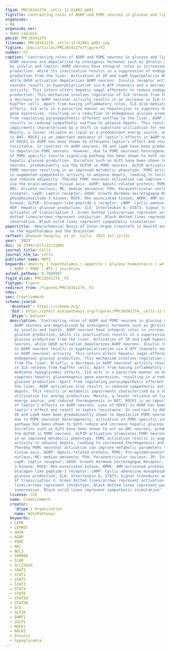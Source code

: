 ```yaml
---
figid: PMC10341274__cells-12-01801-g002
figtitle: Contrasting roles of AGRP and POMC neurons in glucose and lipid homeostasis
organisms:
- NA
organisms_ner:
- Homo sapiens
pmcid: PMC10341274
filename: PMC10341274__cells-12-01801-g002.jpg
figlink: /pmc/articles/PMC10341274/figure/F2
number: F2
caption: 'Contrasting roles of AGRP and POMC neurons in glucose and lipid homeostasis.
  AGRP neurons are depolarized by orexigenic hormones such as ghrelin and hyperpolarized
  by insulin and leptin. AGRP neurons have integral roles in increasing hepatic glucose
  production, while its inactivation results in a suppression of endogenous glucose
  production from the liver. Activation of IR and LepR hyperpolarize AGRP neurons,
  while GHSR activation depolarizes AGRP neurons. Insulin receptor activation in AGRP
  neurons results in hyperpolarization via K-ATP channels and a decrease in AGRP neuronal
  activity. This inturn alters hepatic vagal efferents to reduce endogenous glucose
  production. This mechanism involves regulation of IL6 release from the liver. Briefly,
  a decrease in AGRP neuronal activity results in an increase in IL6 release from
  Kupffer cells. Apart from having inflammatory roles, IL6 also mediates hypoglycemic
  effects. IL6 acts in a paracrine manner on hepatocytes to suppress hepatic gluconeogenic
  gene expression, resulting in a reduction in endogenous glucose production. Apart
  from regulating parasympathetic efferent outflow to the liver, AGRP activation also
  results in reduced sympathetic outflow to adipose depots. This results in metabolic
  impairments characterized by a shift in substrate utilization for energy production.
  Mainly, a lesser reliance on lipid as a predominant energy source, and reduced thermogenesis
  in BAT. ROCK1 is an important mediator of leptin’s effects in AGRP neurons. Loss
  of ROCK1 in AGRP has been shown to attenuate leptin’s effect and result in leptin
  resistance. In contrast to AGRP neurons, IR and LepR have been predominantly shown
  to depolarize POMC neurons. However, due to POMC neuronal heterogeneity, activation
  of POMC-specific insulin signaling pathway has been shown to both reduce and increase
  hepatic glucose production. Incretins such as GLP1 have been shown to act on ARC
  neurons, predominantly via the GLP1R in POMC neurons. GLP1R activation stimulates
  POMC neurons resulting in an improved metabolic phenotype. POMC activation results
  in augmented sympathetic activity to adipose depots, leading to increased thermogenesis
  and reduced adiposity. Thereby POMC neuronal activation can improve metabolic parameters
  via the brain–adipose tissue axis. AGRP: Agouti-related protein; POMC: Pro-opiomelanocortin;
  ARC: Arcuate nucleus; ME: median eminence; PVH: Paraventricular nucleus; IR: Insulin
  receptor; LepR: Leptin receptor; GHSR: Growth Hormone Secretagogue Receptor; PI3K:
  phosphoinositide 3-kinase; ROCK: Rho-associated kinase; AMPK: AMP-activated protein
  kinase; GLP1R: Glucagon-like peptide-1 receptor; cAMP: Cyclic adenosine monophosphate;
  HGP: Hepatic glucose production; IL6: Interleukin 6; STAT3: Signal transducer and
  activator of transcription 3. Green dotted lines/arrows represent activation. Red
  dotted lines/arrows represent inhibition. Black dotted lines represent parasympathetic
  innervation. Black solid lines represent sympathetic stimulation'
papertitle: 'Neurochemical Basis of Inter-Organ Crosstalk in Health and Obesity: Focus
  on the Hypothalamus and the Brainstem'
reftext: Dhanush Haspula, et al. Cells. 2023 Jul;12(13).
year: '2023'
doi: 10.3390/cells12131801
journal_title: Cells
journal_nlm_ta: Cells
publisher_name: MDPI
keywords: obesity | hypothalamus | appetite | glucose homeostasis | weight-loss drugs
  | AGRP | POMC | NTS | incretins
automl_pathway: 0.7808967
figid_alias: PMC10341274__F2
figtype: Figure
redirect_from: /figures/PMC10341274__F2
ndex: ''
seo: CreativeWork
schema-jsonld:
  '@context': https://schema.org/
  '@id': https://pfocr.wikipathways.org/figures/PMC10341274__cells-12-01801-g002.html
  '@type': Dataset
  description: 'Contrasting roles of AGRP and POMC neurons in glucose and lipid homeostasis.
    AGRP neurons are depolarized by orexigenic hormones such as ghrelin and hyperpolarized
    by insulin and leptin. AGRP neurons have integral roles in increasing hepatic
    glucose production, while its inactivation results in a suppression of endogenous
    glucose production from the liver. Activation of IR and LepR hyperpolarize AGRP
    neurons, while GHSR activation depolarizes AGRP neurons. Insulin receptor activation
    in AGRP neurons results in hyperpolarization via K-ATP channels and a decrease
    in AGRP neuronal activity. This inturn alters hepatic vagal efferents to reduce
    endogenous glucose production. This mechanism involves regulation of IL6 release
    from the liver. Briefly, a decrease in AGRP neuronal activity results in an increase
    in IL6 release from Kupffer cells. Apart from having inflammatory roles, IL6 also
    mediates hypoglycemic effects. IL6 acts in a paracrine manner on hepatocytes to
    suppress hepatic gluconeogenic gene expression, resulting in a reduction in endogenous
    glucose production. Apart from regulating parasympathetic efferent outflow to
    the liver, AGRP activation also results in reduced sympathetic outflow to adipose
    depots. This results in metabolic impairments characterized by a shift in substrate
    utilization for energy production. Mainly, a lesser reliance on lipid as a predominant
    energy source, and reduced thermogenesis in BAT. ROCK1 is an important mediator
    of leptin’s effects in AGRP neurons. Loss of ROCK1 in AGRP has been shown to attenuate
    leptin’s effect and result in leptin resistance. In contrast to AGRP neurons,
    IR and LepR have been predominantly shown to depolarize POMC neurons. However,
    due to POMC neuronal heterogeneity, activation of POMC-specific insulin signaling
    pathway has been shown to both reduce and increase hepatic glucose production.
    Incretins such as GLP1 have been shown to act on ARC neurons, predominantly via
    the GLP1R in POMC neurons. GLP1R activation stimulates POMC neurons resulting
    in an improved metabolic phenotype. POMC activation results in augmented sympathetic
    activity to adipose depots, leading to increased thermogenesis and reduced adiposity.
    Thereby POMC neuronal activation can improve metabolic parameters via the brain–adipose
    tissue axis. AGRP: Agouti-related protein; POMC: Pro-opiomelanocortin; ARC: Arcuate
    nucleus; ME: median eminence; PVH: Paraventricular nucleus; IR: Insulin receptor;
    LepR: Leptin receptor; GHSR: Growth Hormone Secretagogue Receptor; PI3K: phosphoinositide
    3-kinase; ROCK: Rho-associated kinase; AMPK: AMP-activated protein kinase; GLP1R:
    Glucagon-like peptide-1 receptor; cAMP: Cyclic adenosine monophosphate; HGP: Hepatic
    glucose production; IL6: Interleukin 6; STAT3: Signal transducer and activator
    of transcription 3. Green dotted lines/arrows represent activation. Red dotted
    lines/arrows represent inhibition. Black dotted lines represent parasympathetic
    innervation. Black solid lines represent sympathetic stimulation'
  license: CC0
  name: CreativeWork
  creator:
    '@type': Organization
    name: WikiPathways
  keywords:
  - LEPR
  - LEPROT
  - GHSR
  - AGRP
  - POMC
  - ARC
  - NOL3
  - SEMA6A
  - IL6R
  - SLC25A16
  - SOAT1
  - STAT1
  - STAT2
  - STAT3
  - STAT4
  - STAT6
  - STAT5A
  - STAT5B
  - GCG
  - GLP1R
  - EHMT1
  - ZGLP1
  - ROCK1
  - ROCK2
  - Insulin
  - hypoglycemia
---
```

